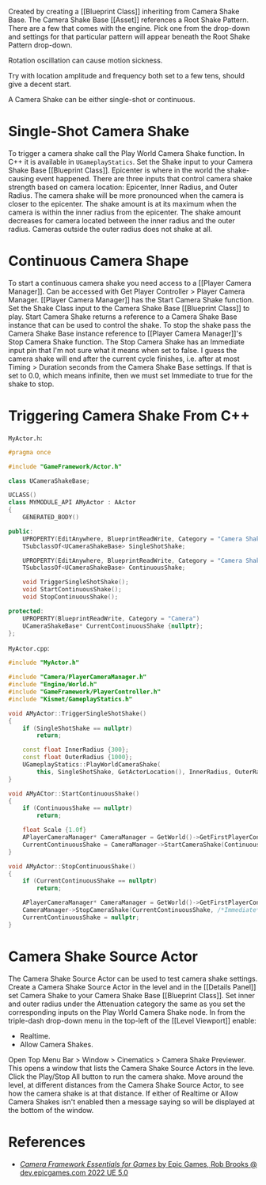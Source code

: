
Created by creating a [[Blueprint Class]] inheriting from Camera Shake Base.
The Camera Shake Base [[Asset]] references a Root Shake Pattern.
There are a few that comes with the engine.
Pick one from the drop-down and settings for that particular pattern will appear beneath the Root Shake Pattern drop-down.

Rotation oscillation can cause motion sickness.

Try with location amplitude and frequency  both set to a few tens,
should give a decent start.

A Camera Shake can be either single-shot or continuous.

# Single-Shot Camera Shake

To trigger a camera shake call the Play World Camera Shake function.
In C++ it is available in `UGameplayStatics`.
Set the Shake input to your Camera Shake Base [[Blueprint Class]].
Epicenter is where in the world the shake-causing event happened.
There are three inputs that control camera shake strength based on camera location: Epicenter, Inner Radius, and Outer Radius.
The camera shake will be more pronounced when the camera is closer to the epicenter.
The shake amount is at its maximum when the camera is within the inner radius from the epicenter.
The shake amount decreases for camera located between the inner radius and the outer radius.
Cameras outside the outer radius does not shake at all.

# Continuous Camera Shape

To start a continuous camera shake you need access to a [[Player Camera Manager]].
Can be accessed with Get Player Controller > Player Camera Manager.
[[Player Camera Manager]] has the Start Camera Shake function.
Set the Shake Class input to the Camera Shake Base [[Blueprint Class]] to  play.
Start Camera Shake returns a reference to a Camera Shake Base instance that can be used to control the shake.
To stop the shake pass the Camera Shake Base instance reference to [[Player Camera Manager]]'s Stop Camera Shake function.
The Stop Camera Shake has an Immediate input pin that I'm not sure what it means when set to false.
I guess the camera shake will end after the current cycle finishes,
i.e. after at most Timing > Duration seconds from the Camera Shake Base settings.
If that is set to 0.0, which means infinite, then we must set Immediate to true for the shake to stop.

# Triggering Camera Shake From C++ 

`MyActor.h`:
```cpp
#pragma once

#include "GameFramework/Actor.h"

class UCameraShakeBase;

UCLASS()
class MYMODULE_API AMyActor : AActor
{
	GENERATED_BODY()

public:
	UPROPERTY(EditAnywhere, BlueprintReadWrite, Category = "Camera Shake")
	TSubclassOf<UCameraShakeBase> SingleShotShake;

	UPROPERTY(EditAnywhere, BlueprintReadWrite, Category = "Camera Shake")
	TSubclassOf<UCameraShakeBase> ContinuousShake;

	void TriggerSingleShotShake();
	void StartContinuousShake();
	void StopContinuousShake();

protected:
	UPROPERTY(BlueprintReadWrite, Category = "Camera")
	UCameraShakeBase* CurrentContinuousShake {nullptr};
};
```
`MyActor.cpp`:
```cpp
#include "MyActor.h"

#include "Camera/PlayerCameraManager.h"
#include "Engine/World.h"
#include "GameFramework/PlayerController.h"
#include "Kismet/GameplayStatics.h"

void AMyActor::TriggerSingleShotShake()
{
	if (SingleShotShake == nullptr)
		return;

	const float InnerRadius {300};
	const float OuterRadius {1000};
	UGameplayStatics::PlayWorldCameraShake(
		this, SingleShotShake, GetActorLocation(), InnerRadius, OuterRadius);
}

void AMyACtor::StartContinuousShake()
{
	if (ContinuousShake == nullptr)
		return;

	float Scale {1.0f}
	APlayerCameraManager* CameraManager = GetWorld()->GetFirstPlayerController()->PlayerCameraManager;
	CurrentContinuousShake = CameraManager->StartCameraShake(ContinuousShake, Scale);
}

void AMyActor::StopContinuousShake()
{
	if (CurrentContinuousShake == nullptr)
		return;

	APlayerCameraManager* CameraManager = GetWorld()->GetFirstPlayerController()->PlayerCameraManager;
	CameraManager->StopCameraShake(CurrentContinuousShake, /*Immediate*/ true);
	CurrentContinuousShake = nullptr;
}
```

# Camera Shake Source Actor

The Camera Shake Source Actor can be  used to test camera shake settings.
Create a Camera Shake Source Actor in the level and in the [[Details Panel]] set Camera Shake to your Camera Shake Base [[Blueprint Class]].
Set inner and outer radius under the Attenuation category the same as you set the corresponding inputs on the Play World Camera Shake node.
In from the triple-dash drop-down menu in the top-left of the [[Level Viewport]] enable:
- Realtime.
- Allow Camera Shakes.

Open Top Menu Bar > Window > Cinematics > Camera Shake Previewer.
This opens a window that lists the Camera Shake Source Actors in the leve.
Click the Play/Stop All button to run the camera shake.
Move around the level, at different distances from the Camera Shake Source Actor, to see how the  camera shake is at that distance.
If either of Realtime or Allow Camera Shakes isn't enabled then a message saying so will be displayed at the bottom of the window.


# References

- [_Camera Framework Essentials for Games_ by Epic Games, Rob Brooks @ dev.epicgames.com 2022 UE 5.0](https://dev.epicgames.com/community/learning/courses/RRr/unreal-engine-camera-framework-essentials-for-games/wv7n/unreal-engine-camera-framework-essentials-for-games-overview)
